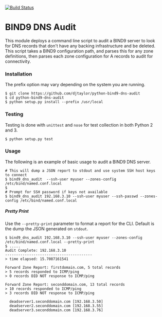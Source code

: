 [![Build Status](https://api.travis-ci.org/djtaylor/python-bind9-dns-audit.png)](https://api.travis-ci.org/djtaylor/python-bind9-dns-audit)

# BIND9 DNS Audit

This module deploys a command line script to audit a BIND9 server to look for DNS records that don't have any backing infrastructure and be deleted. This script takes a BIND9 configuration path, and parses this for any zone definitions, then parses each zone configuration for A records to audit for connectivity.

### Installation
The prefix option may vary depending on the system you are running.

```
$ git clone https://github.com/djtaylor/python-bind9-dns-audit
$ cd python-bind9-dns-audit
$ python setup.py install --prefix /usr/local
```

### Testing
Testing is done with `unittest` and `nose` for test collection in both Python 2 and 3.

```
$ python setup.py test
```

### Usage
The following is an example of basic usage to audit a BIND9 DNS server.

```
# This will dump a JSON report to stdout and use system SSH host keys to connect
$ bind9_dns_audit  --ssh-user myuser --zones-config /etc/bind/named.conf.local
$
# Prompt for SSH password if keys not available
$ bind9_dns_audit 192.168.3.10 --ssh-user myuser --ssh-passwd --zones-config /etc/bind/named.conf.local
```

##### Pretty Print
Use the `--pretty-print` parameter to format a report for the CLI. Default is the dump the JSON generated on `stdout`.

```
$ bind9_dns_audit 192.168.3.10 --ssh-user myuser --zones-config /etc/bind/named.conf.local --pretty-print
$ .....
Audit Complete: 192.168.3.10
----------------------------------------
> time elapsed: 15.7087161541

Forward Zone Report: firstdomain.com, 5 total records
> 5 records responded to ICMP/ping
> 0 records DID NOT response to ICMP/ping

Forward Zone Report: seconddomain.com, 13 total records
> 10 records responded to ICMP/ping
> 3 records DID NOT response to ICMP/ping

  deadserver1.seconddomain.com [192.168.3.50]
  deadserver2.seconddomain.com [192.168.3.55]
  deadserver3.seconddomain.com [192.168.3.76]

```
